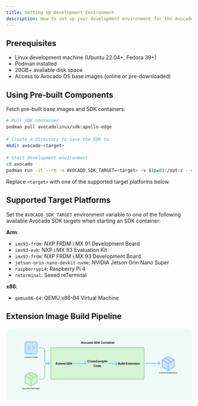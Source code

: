 ```yaml
---
title: Setting Up Development Environment
description: How to set up your development environment for the Avocado SDK.
---
```


## Prerequisites

- Linux development machine (Ubuntu 22.04+, Fedora 39+)
- Podman installed
- 20GB+ available disk space
- Access to Avocado OS base images (online or pre-downloaded)

## Using Pre-built Components

Fetch pre-built base images and SDK containers:

```bash
# Pull SDK container
podman pull avocadolinux/sdk:apollo-edge

# Create a directory to save the SDK to
mkdir avocado-<target>

# Start development environment
cd avocado
podman run -it --rm -e AVOCADO_SDK_TARGET=<target> -v $(pwd):/opt:z --entrypoint entrypoint.sh avocadolinux/sdk:apollo-edge /bin/bash
```

Replace `<target>` with one of the supported target platforms below.

## Supported Target Platforms

Set the `AVOCADO_SDK_TARGET` environment variable to one of the following available Avocado SDK targets when starting an SDK container:

**Arm**:
- `imx91-frdm`: NXP FRDM i.MX 91 Development Board
- `imx93-evk`: NXP i.MX 93 Evaluation Kit
- `imx93-frdm`: NXP FRDM i.MX 93 Development Board
- `jetson-orin-nano-devkit-nvme`: NVIDIA Jetson Orin Nano Super
- `raspberrypi4`: Raspberry Pi 4
- `reterminal`: Seeed reTerminal

**x86**:
- `qemux86-64`: QEMU x86-64 Virtual Machine

## Extension Image Build Pipeline

![Extension Image Build Pipeline](../sdk-container.png)
